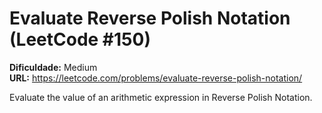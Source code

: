 # Evaluate Reverse Polish Notation (LeetCode #150)

**Dificuldade:** Medium  
**URL:** https://leetcode.com/problems/evaluate-reverse-polish-notation/

Evaluate the value of an arithmetic expression in Reverse Polish Notation.
